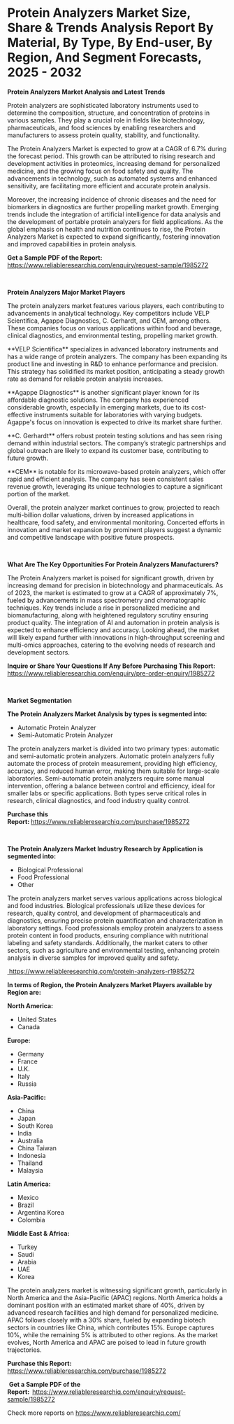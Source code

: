 <p><h1>Protein Analyzers Market Size, Share & Trends Analysis Report By Material, By Type, By End-user, By Region, And Segment Forecasts, 2025 - 2032</h1></p><p><strong>Protein Analyzers Market Analysis and Latest Trends</strong></p>
<p><p>Protein analyzers are sophisticated laboratory instruments used to determine the composition, structure, and concentration of proteins in various samples. They play a crucial role in fields like biotechnology, pharmaceuticals, and food sciences by enabling researchers and manufacturers to assess protein quality, stability, and functionality.</p><p>The Protein Analyzers Market is expected to grow at a CAGR of 6.7% during the forecast period. This growth can be attributed to rising research and development activities in proteomics, increasing demand for personalized medicine, and the growing focus on food safety and quality. The advancements in technology, such as automated systems and enhanced sensitivity, are facilitating more efficient and accurate protein analysis.</p><p>Moreover, the increasing incidence of chronic diseases and the need for biomarkers in diagnostics are further propelling market growth. Emerging trends include the integration of artificial intelligence for data analysis and the development of portable protein analyzers for field applications. As the global emphasis on health and nutrition continues to rise, the Protein Analyzers Market is expected to expand significantly, fostering innovation and improved capabilities in protein analysis.</p></p>
<p><strong>Get a Sample PDF of the Report:&nbsp;</strong> <a href="https://www.reliableresearchiq.com/enquiry/request-sample/1985272?utm_campaign=3073&utm_medium=2&utm_source=Github&utm_content=ia&utm_term=10042025&utm_id=protein-analyzers">https://www.reliableresearchiq.com/enquiry/request-sample/1985272</a></p>
<p>&nbsp;</p>
<p><strong>Protein Analyzers Major Market Players</strong></p>
<p><p>The protein analyzers market features various players, each contributing to advancements in analytical technology. Key competitors include VELP Scientifica, Agappe Diagnostics, C. Gerhardt, and CEM, among others. These companies focus on various applications within food and beverage, clinical diagnostics, and environmental testing, propelling market growth.</p><p>**VELP Scientifica** specializes in advanced laboratory instruments and has a wide range of protein analyzers. The company has been expanding its product line and investing in R&D to enhance performance and precision. This strategy has solidified its market position, anticipating a steady growth rate as demand for reliable protein analysis increases.</p><p>**Agappe Diagnostics** is another significant player known for its affordable diagnostic solutions. The company has experienced considerable growth, especially in emerging markets, due to its cost-effective instruments suitable for laboratories with varying budgets. Agappe's focus on innovation is expected to drive its market share further.</p><p>**C. Gerhardt** offers robust protein testing solutions and has seen rising demand within industrial sectors. The company’s strategic partnerships and global outreach are likely to expand its customer base, contributing to future growth.</p><p>**CEM** is notable for its microwave-based protein analyzers, which offer rapid and efficient analysis. The company has seen consistent sales revenue growth, leveraging its unique technologies to capture a significant portion of the market.</p><p>Overall, the protein analyzer market continues to grow, projected to reach multi-billion dollar valuations, driven by increased applications in healthcare, food safety, and environmental monitoring. Concerted efforts in innovation and market expansion by prominent players suggest a dynamic and competitive landscape with positive future prospects.</p></p>
<p>&nbsp;</p>
<p><strong>What Are The Key Opportunities For Protein Analyzers Manufacturers?</strong></p>
<p><p>The Protein Analyzers market is poised for significant growth, driven by increasing demand for precision in biotechnology and pharmaceuticals. As of 2023, the market is estimated to grow at a CAGR of approximately 7%, fueled by advancements in mass spectrometry and chromatographic techniques. Key trends include a rise in personalized medicine and biomanufacturing, along with heightened regulatory scrutiny ensuring product quality. The integration of AI and automation in protein analysis is expected to enhance efficiency and accuracy. Looking ahead, the market will likely expand further with innovations in high-throughput screening and multi-omics approaches, catering to the evolving needs of research and development sectors.</p></p>
<p><strong>Inquire or Share Your Questions If Any Before Purchasing This Report:</strong> <a href="https://www.reliableresearchiq.com/enquiry/pre-order-enquiry/1985272?utm_campaign=3073&utm_medium=2&utm_source=Github&utm_content=ia&utm_term=10042025&utm_id=protein-analyzers">https://www.reliableresearchiq.com/enquiry/pre-order-enquiry/1985272</a></p>
<p>&nbsp;</p>
<p><strong>Market Segmentation</strong></p>
<p><strong>The Protein Analyzers Market Analysis by types is segmented into:</strong></p>
<p><ul><li>Automatic Protein Analyzer</li><li>Semi-Automatic Protein Analyzer</li></ul></p>
<p><p>The protein analyzers market is divided into two primary types: automatic and semi-automatic protein analyzers. Automatic protein analyzers fully automate the process of protein measurement, providing high efficiency, accuracy, and reduced human error, making them suitable for large-scale laboratories. Semi-automatic protein analyzers require some manual intervention, offering a balance between control and efficiency, ideal for smaller labs or specific applications. Both types serve critical roles in research, clinical diagnostics, and food industry quality control.</p></p>
<p><strong>Purchase this Report:&nbsp;</strong><a href="https://www.reliableresearchiq.com/purchase/1985272?utm_campaign=3073&utm_medium=2&utm_source=Github&utm_content=ia&utm_term=10042025&utm_id=protein-analyzers">https://www.reliableresearchiq.com/purchase/1985272</a></p>
<p>&nbsp;</p>
<p><strong>The Protein Analyzers Market Industry Research by Application is segmented into:</strong></p>
<p><ul><li>Biological Professional</li><li>Food Professional</li><li>Other</li></ul></p>
<p><p>The protein analyzers market serves various applications across biological and food industries. Biological professionals utilize these devices for research, quality control, and development of pharmaceuticals and diagnostics, ensuring precise protein quantification and characterization in laboratory settings. Food professionals employ protein analyzers to assess protein content in food products, ensuring compliance with nutritional labeling and safety standards. Additionally, the market caters to other sectors, such as agriculture and environmental testing, enhancing protein analysis in diverse samples for improved quality and safety.</p></p>
<p><a href="https://www.reliableresearchiq.com/protein-analyzers-r1985272?utm_campaign=3073&utm_medium=2&utm_source=Github&utm_content=ia&utm_term=10042025&utm_id=protein-analyzers">&nbsp;https://www.reliableresearchiq.com/protein-analyzers-r1985272</a></p>
<p><strong>In terms of Region, the Protein Analyzers Market Players available by Region are:</strong></p>
<p>
    <p> <strong> North America: </strong>
        <ul>
            <li>United States</li>
            <li>Canada</li>
        </ul>
        </p> 
    <p> <strong> Europe: </strong>
        <ul>
            <li>Germany</li>
            <li>France</li>
            <li>U.K.</li>
            <li>Italy</li>
            <li>Russia</li>
        </ul>
        </p> 
    <p> <strong> Asia-Pacific: </strong>
        <ul>
            <li>China</li>
            <li>Japan</li>
            <li>South Korea</li>
            <li>India</li>
            <li>Australia</li>
            <li>China Taiwan</li>
            <li>Indonesia</li>
            <li>Thailand</li>
            <li>Malaysia</li>
        </ul>
        </p> 
    <p> <strong> Latin America: </strong>
        <ul>
            <li>Mexico</li>
            <li>Brazil</li>
            <li>Argentina Korea</li>
            <li>Colombia</li>
        </ul>
        </p> 
    <p> <strong> Middle East & Africa: </strong>
        <ul>
            <li>Turkey</li>
            <li>Saudi</li>
            <li>Arabia</li>
            <li>UAE</li>
            <li>Korea</li>
        </ul>
    </p>
    </p>
<p><p>The protein analyzers market is witnessing significant growth, particularly in North America and the Asia-Pacific (APAC) regions. North America holds a dominant position with an estimated market share of 40%, driven by advanced research facilities and high demand for personalized medicine. APAC follows closely with a 30% share, fueled by expanding biotech sectors in countries like China, which contributes 15%. Europe captures 10%, while the remaining 5% is attributed to other regions. As the market evolves, North America and APAC are poised to lead in future growth trajectories.</p></p>
<p><strong>Purchase this Report: </strong><a href="https://www.reliableresearchiq.com/purchase/1985272?utm_campaign=3073&utm_medium=2&utm_source=Github&utm_content=ia&utm_term=10042025&utm_id=protein-analyzers">https://www.reliableresearchiq.com/purchase/1985272</a></p>
<p>&nbsp;<strong>Get a Sample PDF of the Report:&nbsp;&nbsp;</strong><a href="https://www.reliableresearchiq.com/enquiry/request-sample/1985272?utm_campaign=3073&utm_medium=2&utm_source=Github&utm_content=ia&utm_term=10042025&utm_id=protein-analyzers">https://www.reliableresearchiq.com/enquiry/request-sample/1985272</a></p>
<p><strong></strong></p>
<p>Check more reports on <a href="https://www.reliableresearchiq.com/?utm_campaign=3073&utm_medium=2&utm_source=Github&utm_content=ia&utm_term=10042025&utm_id=protein-analyzers">https://www.reliableresearchiq.com/</a></p>